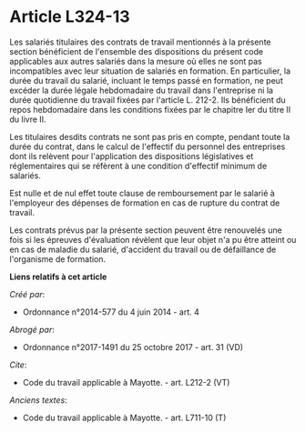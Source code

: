# Article L324-13

Les salariés titulaires des contrats de travail mentionnés à la présente section bénéficient de l'ensemble des dispositions
du présent code applicables aux autres salariés dans la mesure où elles ne sont pas incompatibles avec leur situation de
salariés en formation. En particulier, la durée du travail du salarié, incluant le temps passé en formation, ne peut excéder
la durée légale hebdomadaire du travail dans l'entreprise ni la durée quotidienne du travail fixées par l'article L. 212-2.
Ils bénéficient du repos hebdomadaire dans les conditions fixées par le chapitre Ier du titre II du livre II. 

Les titulaires desdits contrats ne sont pas pris en compte, pendant toute la durée du contrat, dans le calcul de l'effectif
du personnel des entreprises dont ils relèvent pour l'application des dispositions législatives et réglementaires qui se
réfèrent à une condition d'effectif minimum de salariés. 

Est nulle et de nul effet toute clause de remboursement par le salarié à l'employeur des dépenses de formation en cas de
rupture du contrat de travail. 

Les contrats prévus par la présente section peuvent être renouvelés une fois si les épreuves d'évaluation révèlent que leur
objet n'a pu être atteint ou en cas de maladie du salarié, d'accident du travail ou de défaillance de l'organisme de
formation.

**Liens relatifs à cet article**

_Créé par_:

  - Ordonnance n°2014-577 du 4 juin 2014 - art. 4

_Abrogé par_:

  - Ordonnance n°2017-1491 du 25 octobre 2017 - art. 31 (VD)

_Cite_:

  - Code du travail applicable à Mayotte. - art. L212-2 (VT)

_Anciens textes_:

  - Code du travail applicable à Mayotte. - art. L711-10 (T)
